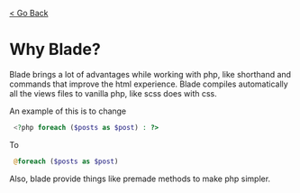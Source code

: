 [< Go Back](../README.md)

# Why Blade?

Blade brings a lot of advantages while working with php, like shorthand and commands that improve the html experience.
Blade compiles automatically all the views files to vanilla php, like scss does with css.

An example of this is to change

```php
 <?php foreach ($posts as $post) : ?>
```

To

```php
 @foreach ($posts as $post)
```

Also, blade provide things like premade methods to make php simpler.